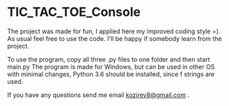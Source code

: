 # TIC_TAC_TOE_Console
The project was made for fun, I applied here my improved coding style =). As usual feel free to use the code. I'll be happy if somebody learn from the project.

To use the program, copy all three .py files to one folder and then start main.py The program is made for Windows, but can be used in other OS with minimal changes, Python 3.6 should be installed, since f strings are used. 

If you have any questions send me email kozirev8@gmail.com .
